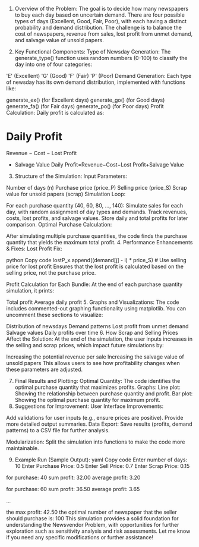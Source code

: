 1. Overview of the Problem:
   The goal is to decide how many newspapers to buy each day based on uncertain demand. There are four possible types of days (Excellent, Good, Fair, Poor), with each having a distinct probability and demand distribution. The challenge is to balance the cost of newspapers, revenue from sales, lost profit from unmet demand, and salvage value of unsold papers.

2. Key Functional Components:
   Type of Newsday Generation: The generate_type() function uses random numbers (0-100) to classify the day into one of four categories:

'E' (Excellent)
'G' (Good)
'F' (Fair)
'P' (Poor)
Demand Generation: Each type of newsday has its own demand distribution, implemented with functions like:

generate_ex() (for Excellent days)
generate_go() (for Good days)
generate_fa() (for Fair days)
generate_po() (for Poor days)
Profit Calculation: Daily profit is calculated as:

# Daily Profit

Revenue
−
Cost
−
Lost Profit

- Salvage Value
  Daily Profit=Revenue−Cost−Lost Profit+Salvage Value

3. Structure of the Simulation:
   Input Parameters:

Number of days (n)
Purchase price (price_P)
Selling price (price_S)
Scrap value for unsold papers (scrap)
Simulation Loop:

For each purchase quantity (40, 60, 80, …, 140):
Simulate sales for each day, with random assignment of day types and demands.
Track revenues, costs, lost profits, and salvage values.
Store daily and total profits for later comparison.
Optimal Purchase Calculation:

After simulating multiple purchase quantities, the code finds the purchase quantity that yields the maximum total profit. 4. Performance Enhancements & Fixes:
Lost Profit Fix:

python
Copy code
lostP_x.append((demand[j] - i) \* price_S) # Use selling price for lost profit
Ensures that the lost profit is calculated based on the selling price, not the purchase price.

Profit Calculation for Each Bundle: At the end of each purchase quantity simulation, it prints:

Total profit
Average daily profit 5. Graphs and Visualizations:
The code includes commented-out graphing functionality using matplotlib. You can uncomment these sections to visualize:

Distribution of newsdays
Demand patterns
Lost profit from unmet demand
Salvage values
Daily profits over time 6. How Scrap and Selling Prices Affect the Solution:
At the end of the simulation, the user inputs increases in the selling and scrap prices, which impact future simulations by:

Increasing the potential revenue per sale
Increasing the salvage value of unsold papers
This allows users to see how profitability changes when these parameters are adjusted.

7. Final Results and Plotting:
   Optimal Quantity: The code identifies the optimal purchase quantity that maximizes profits.
   Graphs:
   Line plot: Showing the relationship between purchase quantity and profit.
   Bar plot: Showing the optimal purchase quantity for maximum profit.
8. Suggestions for Improvement:
   User Interface Improvements:

Add validations for user inputs (e.g., ensure prices are positive).
Provide more detailed output summaries.
Data Export: Save results (profits, demand patterns) to a CSV file for further analysis.

Modularization: Split the simulation into functions to make the code more maintainable.

9. Example Run (Sample Output):
   yaml
   Copy code
   Enter number of days: 10
   Enter Purchase Price: 0.5
   Enter Sell Price: 0.7
   Enter Scrap Price: 0.15

for purchase: 40
sum profit: 32.00
average profit: 3.20

for purchase: 60
sum profit: 36.50
average profit: 3.65

...

the max profit: 42.50
the optimal number of newspaper that the seller should purchase is: 100
This simulation provides a solid foundation for understanding the Newsvendor Problem, with opportunities for further exploration such as sensitivity analysis and risk assessments. Let me know if you need any specific modifications or further assistance!
